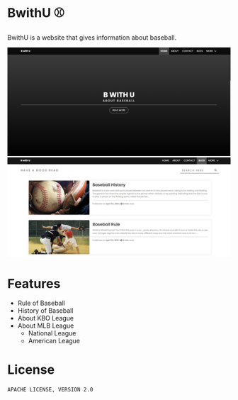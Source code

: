 # BwithU :baseball:
BwithU is a website that gives information about baseball.

![image](start.PNG)
![image](feature.JPG)

# Features
- Rule of Baseball
- History of Baseball
- About KBO League
- About MLB League
    - National League
    - American League
  
# License
```APACHE LICENSE, VERSION 2.0```



